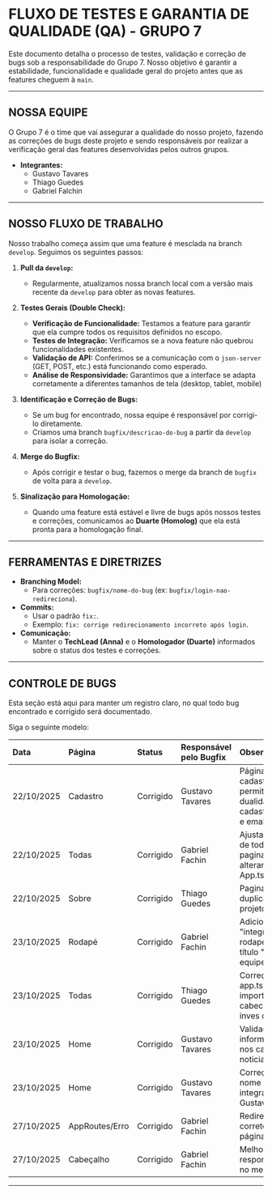 # FLUXO DE TESTES E GARANTIA DE QUALIDADE (QA) - GRUPO 7

Este documento detalha o processo de testes, validação e correção de bugs sob a responsabilidade do Grupo 7. Nosso objetivo é garantir a estabilidade, funcionalidade e qualidade geral do projeto antes que as features cheguem à `main`.

---

## NOSSA EQUIPE

O Grupo 7 é o time que vai assegurar a qualidade do nosso projeto, fazendo as correções de bugs deste projeto e sendo responsáveis por realizar a verificação geral das features desenvolvidas pelos outros grupos.

- **Integrantes:**
  - Gustavo Tavares 
  - Thiago Guedes
  - Gabriel Falchin

---

## NOSSO FLUXO DE TRABALHO

Nosso trabalho começa assim que uma feature é mesclada na branch `develop`. Seguimos os seguintes passos:

1.  **Pull da `develop`:**
    - Regularmente, atualizamos nossa branch local com a versão mais recente da `develop` para obter as novas features.

2.  **Testes Gerais (Double Check):**
    - **Verificação de Funcionalidade:** Testamos a feature para garantir que ela cumpre todos os requisitos definidos no escopo.
    - **Testes de Integração:** Verificamos se a nova feature não quebrou funcionalidades existentes.
    - **Validação de API:** Conferimos se a comunicação com o `json-server` (GET, POST, etc.) está funcionando como esperado.
    - **Análise de Responsividade:** Garantimos que a interface se adapta corretamente a diferentes tamanhos de tela (desktop, tablet, mobile)

3.  **Identificação e Correção de Bugs:**
    - Se um bug for encontrado, nossa equipe é responsável por corrigi-lo diretamente.
    - Criamos uma branch `bugfix/descricao-do-bug` a partir da `develop` para isolar a correção.

4.  **Merge do Bugfix:**
    - Após corrigir e testar o bug, fazemos o merge da branch de `bugfix` de volta para a `develop`.

5.  **Sinalização para Homologação:**
    - Quando uma feature está estável e livre de bugs após nossos testes e correções, comunicamos ao **Duarte (Homolog)** que ela está pronta para a homologação final.

---

## FERRAMENTAS E DIRETRIZES

- **Branching Model:**
  - Para correções: `bugfix/nome-do-bug` (ex: `bugfix/login-nao-redireciona`).
- **Commits:**
  - Usar o padrão `fix:`.
  - Exemplo: `fix: corrige redirecionamento incorreto após login`.
- **Comunicação:**
  - Manter o **TechLead (Anna)** e o **Homologador (Duarte)** informados sobre o status dos testes e correções.

---

## CONTROLE DE BUGS

Esta seção está aqui para manter um registro claro, no qual todo bug encontrado e corrigido será documentado.

Siga o seguinte modelo:

Data | Página | Status | Responsável pelo Bugfix | Observação |
|:-------|:-----------|:--------------|:--------------|:--------------|
22/10/2025 | Cadastro | Corrigido | Gustavo Tavares | Página de cadastro permitindo dualidade no cadastro de user e email.|
22/10/2025 | Todas | Corrigido | Gabriel Fachin | Ajustando layout de todas a paginas, alterando o App.tsx.|
22/10/2025 | Sobre | Corrigido | Thiago Guedes | Pagina sobre duplicada no projeto |
23/10/2025 | Rodapé | Corrigido | Gabriel Fachin | Adicionado botão "integrantes" no rodapé sob o título "nossa equipe" |
23/10/2025 | Todas | Corrigido | Thiago Guedes | Correção no app.tsx, com a importaçao do cabecalho ao inves do menu |
23/10/2025 | Home | Corrigido | Gustavo Tavares | Validação de informações null nos cards de noticia |
23/10/2025 | Home | Corrigido | Gustavo Tavares | Correçao do nome do integrante Gustavo Tavares |
27/10/2025 | AppRoutes/Erro | Corrigido | Gabriel Fachin | Redirecionamento correto para a página de erro | 
27/10/2025 | Cabeçalho | Corrigido | Gabriel Fachin | Melhoria de responsividade no menu
---
